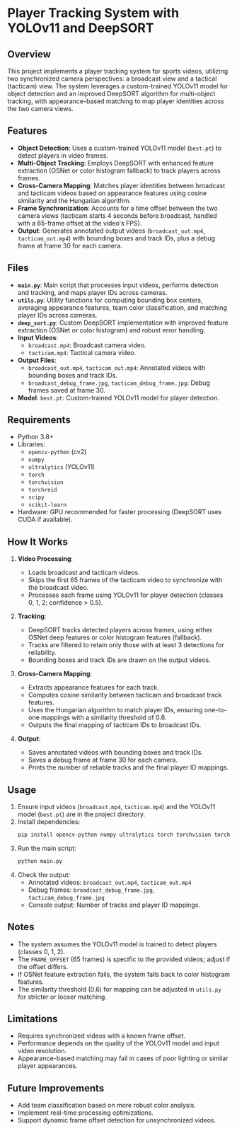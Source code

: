 # Player Tracking System with YOLOv11 and DeepSORT

## Overview
This project implements a player tracking system for sports videos, utilizing two synchronized camera perspectives: a broadcast view and a tactical (tacticam) view. The system leverages a custom-trained YOLOv11 model for object detection and an improved DeepSORT algorithm for multi-object tracking, with appearance-based matching to map player identities across the two camera views.

## Features
- **Object Detection**: Uses a custom-trained YOLOv11 model (`best.pt`) to detect players in video frames.
- **Multi-Object Tracking**: Employs DeepSORT with enhanced feature extraction (OSNet or color histogram fallback) to track players across frames.
- **Cross-Camera Mapping**: Matches player identities between broadcast and tacticam videos based on appearance features using cosine similarity and the Hungarian algorithm.
- **Frame Synchronization**: Accounts for a time offset between the two camera views (tacticam starts 4 seconds before broadcast, handled with a 65-frame offset at the video's FPS).
- **Output**: Generates annotated output videos (`broadcast_out.mp4`, `tacticam_out.mp4`) with bounding boxes and track IDs, plus a debug frame at frame 30 for each camera.

## Files
- **`main.py`**: Main script that processes input videos, performs detection and tracking, and maps player IDs across cameras.
- **`utils.py`**: Utility functions for computing bounding box centers, averaging appearance features, team color classification, and matching player IDs across cameras.
- **`deep_sort.py`**: Custom DeepSORT implementation with improved feature extraction (OSNet or color histogram) and robust error handling.
- **Input Videos**:
  - `broadcast.mp4`: Broadcast camera video.
  - `tacticam.mp4`: Tactical camera video.
- **Output Files**:
  - `broadcast_out.mp4`, `tacticam_out.mp4`: Annotated videos with bounding boxes and track IDs.
  - `broadcast_debug_frame.jpg`, `tacticam_debug_frame.jpg`: Debug frames saved at frame 30.
- **Model**: `best.pt`: Custom-trained YOLOv11 model for player detection.

## Requirements
- Python 3.8+
- Libraries:
  - `opencv-python` (cv2)
  - `numpy`
  - `ultralytics` (YOLOv11)
  - `torch`
  - `torchvision`
  - `torchreid`
  - `scipy`
  - `scikit-learn`
- Hardware: GPU recommended for faster processing (DeepSORT uses CUDA if available).

## How It Works
1. **Video Processing**:
   - Loads broadcast and tacticam videos.
   - Skips the first 65 frames of the tacticam video to synchronize with the broadcast video.
   - Processes each frame using YOLOv11 for player detection (classes 0, 1, 2; confidence > 0.5).

2. **Tracking**:
   - DeepSORT tracks detected players across frames, using either OSNet deep features or color histogram features (fallback).
   - Tracks are filtered to retain only those with at least 3 detections for reliability.
   - Bounding boxes and track IDs are drawn on the output videos.

3. **Cross-Camera Mapping**:
   - Extracts appearance features for each track.
   - Computes cosine similarity between tacticam and broadcast track features.
   - Uses the Hungarian algorithm to match player IDs, ensuring one-to-one mappings with a similarity threshold of 0.6.
   - Outputs the final mapping of tacticam IDs to broadcast IDs.

4. **Output**:
   - Saves annotated videos with bounding boxes and track IDs.
   - Saves a debug frame at frame 30 for each camera.
   - Prints the number of reliable tracks and the final player ID mappings.

## Usage
1. Ensure input videos (`broadcast.mp4`, `tacticam.mp4`) and the YOLOv11 model (`best.pt`) are in the project directory.
2. Install dependencies:
   ```bash
   pip install opencv-python numpy ultralytics torch torchvision torchreid scipy scikit-learn
   ```
3. Run the main script:
   ```bash
   python main.py
   ```
4. Check the output:
   - Annotated videos: `broadcast_out.mp4`, `tacticam_out.mp4`
   - Debug frames: `broadcast_debug_frame.jpg`, `tacticam_debug_frame.jpg`
   - Console output: Number of tracks and player ID mappings.

## Notes
- The system assumes the YOLOv11 model is trained to detect players (classes 0, 1, 2).
- The `FRAME_OFFSET` (65 frames) is specific to the provided videos; adjust if the offset differs.
- If OSNet feature extraction fails, the system falls back to color histogram features.
- The similarity threshold (0.6) for mapping can be adjusted in `utils.py` for stricter or looser matching.

## Limitations
- Requires synchronized videos with a known frame offset.
- Performance depends on the quality of the YOLOv11 model and input video resolution.
- Appearance-based matching may fail in cases of poor lighting or similar player appearances.

## Future Improvements
- Add team classification based on more robust color analysis.
- Implement real-time processing optimizations.
- Support dynamic frame offset detection for unsynchronized videos.